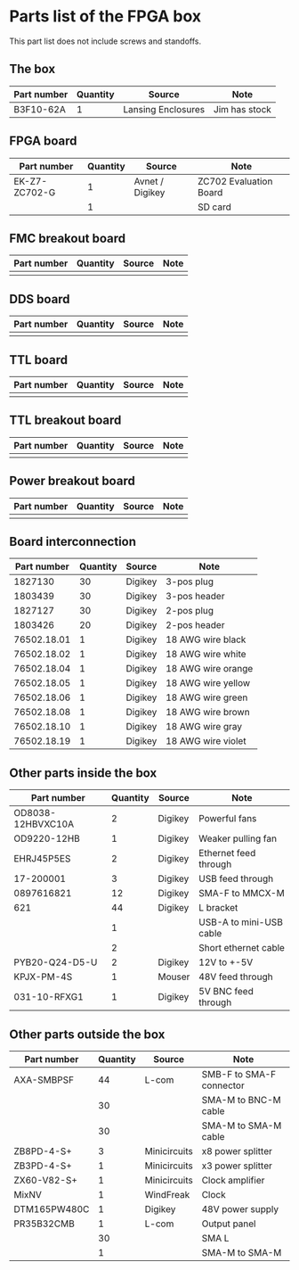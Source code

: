 # Parts list of the FPGA box

This part list does not include screws and standoffs.

## The box

|        Part number|Quantity|            Source|                  Note|
|-------------------|--------|------------------|----------------------|
|          B3F10-62A|       1|Lansing Enclosures|         Jim has stock|


## FPGA board

|        Part number|Quantity|         Source|                  Note|
|-------------------|--------|---------------|----------------------|
|      EK-Z7-ZC702-G|       1|Avnet / Digikey|ZC702 Evaluation Board|
|                   |       1|               |               SD card|

## FMC breakout board

<TODO>

|        Part number|Quantity|         Source|                  Note|
|-------------------|--------|---------------|----------------------|
|                   |       |               |               |

## DDS board

<TODO>

|        Part number|Quantity|         Source|                  Note|
|-------------------|--------|---------------|----------------------|
|                   |       |               |               |

## TTL board

<TODO>

|        Part number|Quantity|         Source|                  Note|
|-------------------|--------|---------------|----------------------|
|                   |       |               |               |

## TTL breakout board

<TODO>

|        Part number|Quantity|         Source|                  Note|
|-------------------|--------|---------------|----------------------|
|                   |       |               |               |

## Power breakout board

<TODO>

|        Part number|Quantity|         Source|                  Note|
|-------------------|--------|---------------|----------------------|
|                   |       |               |               |

## Board interconnection

|        Part number|Quantity|         Source|                  Note|
|-------------------|--------|---------------|----------------------|
|            1827130|      30|        Digikey|            3-pos plug|
|            1803439|      30|        Digikey|          3-pos header|
|            1827127|      30|        Digikey|            2-pos plug|
|            1803426|      20|        Digikey|          2-pos header|
|        76502.18.01|       1|        Digikey|     18 AWG wire black|
|        76502.18.02|       1|        Digikey|     18 AWG wire white|
|        76502.18.04|       1|        Digikey|    18 AWG wire orange|
|        76502.18.05|       1|        Digikey|    18 AWG wire yellow|
|        76502.18.06|       1|        Digikey|     18 AWG wire green|
|        76502.18.08|       1|        Digikey|     18 AWG wire brown|
|        76502.18.10|       1|        Digikey|      18 AWG wire gray|
|        76502.18.19|       1|        Digikey|    18 AWG wire violet|

## Other parts inside the box

|        Part number|Quantity|         Source|                   Note|
|-------------------|--------|---------------|-----------------------|
|  OD8038-12HBVXC10A|       2|        Digikey|          Powerful fans|
|        OD9220-12HB|       1|        Digikey|     Weaker pulling fan|
|         EHRJ45P5ES|       2|        Digikey|  Ethernet feed through|
|          17-200001|       3|        Digikey|       USB feed through|
|         0897616821|      12|        Digikey|        SMA-F to MMCX-M|
|                621|      44|        Digikey|              L bracket|
|                   |       1|               |USB-A to mini-USB cable|
|                   |       2|               |   Short ethernet cable|
|     PYB20-Q24-D5-U|       2|        Digikey|            12V to +-5V|
|         KPJX-PM-4S|       1|         Mouser|       48V feed through|
|       031-10-RFXG1|       1|        Digikey|    5V BNC feed through|

## Other parts outside the box

|        Part number|Quantity|         Source|                    Note|
|-------------------|--------|---------------|------------------------|
|         AXA-SMBPSF|      44|          L-com|SMB-F to SMA-F connector|
|             <TODO>|      30|               |    SMA-M to BNC-M cable|
|             <TODO>|      30|               |    SMA-M to SMA-M cable|
|         ZB8PD-4-S+|       3|   Minicircuits|       x8 power splitter|
|         ZB3PD-4-S+|       1|   Minicircuits|       x3 power splitter|
|        ZX60-V82-S+|       1|   Minicircuits|         Clock amplifier|
|              MixNV|       1|      WindFreak|                   Clock|
|       DTM165PW480C|       1|        Digikey|        48V power supply|
|         PR35B32CMB|       1|          L-com|            Output panel|
|             <TODO>|      30|               |                   SMA L|
|             <TODO>|       1|               |          SMA-M to SMA-M|
